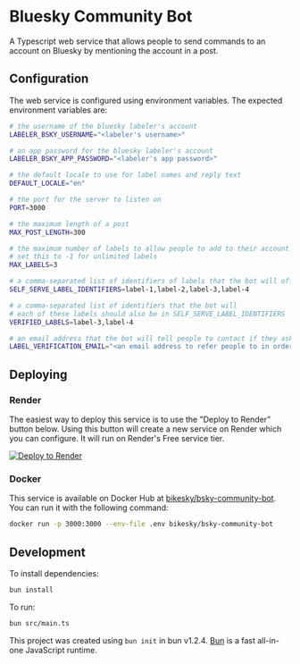 # Bluesky Community Bot

A Typescript web service that allows people to send commands to an account on Bluesky by mentioning the account in a post. 

## Configuration

The web service is configured using environment variables. The expected environment variables are:

```sh
# the username of the bluesky labeler's account
LABELER_BSKY_USERNAME="<labeler's username>"

# an app password for the bluesky labeler's account
LABELER_BSKY_APP_PASSWORD="<labeler's app password>"

# the default locale to use for label names and reply text
DEFAULT_LOCALE="en"

# the port for the server to listen on
PORT=3000

# the maximum length of a post
MAX_POST_LENGTH=300

# the maximum number of labels to allow people to add to their account
# set this to -1 for unlimited labels
MAX_LABELS=3

# a comma-separated list of identifiers of labels that the bot will offer to apply
SELF_SERVE_LABEL_IDENTIFIERS=label-1,label-2,label-3,label-4

# a comma-separated list of identifiers that the bot will 
# each of these labels should also be in SELF_SERVE_LABEL_IDENTIFIERS
VERIFIED_LABELS=label-3,label-4

# an email address that the bot will tell people to contact if they ask for a verified label
LABEL_VERIFICATION_EMAIL="<an email address to refer people to in order to manually verify a label>"
```

## Deploying

### Render

The easiest way to deploy this service is to use the "Deploy to Render" button below. Using this button will create a new service on Render which you can configure. It will run on Render's Free service tier.

<a href="https://render.com/deploy?repo=https://github.com/bikesky-social/bsky-community-bot">
<img src="https://render.com/images/deploy-to-render-button.svg" alt="Deploy to Render" />
</a>

### Docker

This service is available on Docker Hub at [bikesky/bsky-community-bot](https://hub.docker.com/r/bikesky/bsky-community-bot). You can run it with the following command:

```sh
docker run -p 3000:3000 --env-file .env bikesky/bsky-community-bot
```

## Development

To install dependencies:

```bash
bun install
```

To run:

```bash
bun src/main.ts
```

This project was created using `bun init` in bun v1.2.4. [Bun](https://bun.sh) is a fast all-in-one JavaScript runtime.

